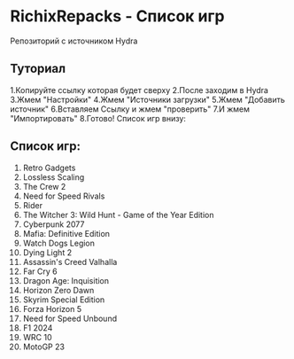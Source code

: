 # RichixRepacks - Список игр

Репозиторий с источником Hydra

## Туториал

1.Копируйте ссылку которая будет сверху
2.После заходим в Hydra
3.Жмем "Настройки"
4.Жмем "Источники загрузки"
5.Жмем "Добавить источник"
6.Вставляем Ссылку и жмем "проверить"
7.И жмем "Импортировать"
8.Готово! Список игр внизу:

## Список игр:

1. Retro Gadgets
2. Lossless Scaling
3. The Crew 2
4. Need for Speed Rivals
5. Rider
6. The Witcher 3: Wild Hunt - Game of the Year Edition
7. Cyberpunk 2077
8. Mafia: Definitive Edition
9. Watch Dogs Legion
10. Dying Light 2
11. Assassin's Creed Valhalla
12. Far Cry 6
13. Dragon Age: Inquisition
14. Horizon Zero Dawn
15. Skyrim Special Edition
16. Forza Horizon 5
17. Need for Speed Unbound
18. F1 2024
19. WRC 10
20. MotoGP 23

